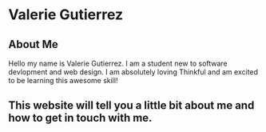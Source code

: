 # Valerie Gutierrez

## About Me
Hello my name is Valerie Gutierrez. I am a student new to software devlopment and web design. I am absolutely loving Thinkful and am excited to be learning this awesome skill!

## This website will tell you a little bit about me and how to get in touch with me.
